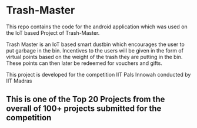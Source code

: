 # Trash-Master
This repo contains the code for the android application which was used on the IoT based Project of Trash-Master.

Trash Master is an IoT based smart dustbin which encourages the user to put garbage in the bin. 
Incentives to the users will be given in the form of virtual points based on the weight of the trash they are putting in the bin.
These points can then later be redeemed for vouchers and gifts.

This project is developed for the competition IIT Pals Innowah conducted by IIT Madras 

## This is one of the Top 20 Projects from the overall of 100+ projects submitted for the competition
